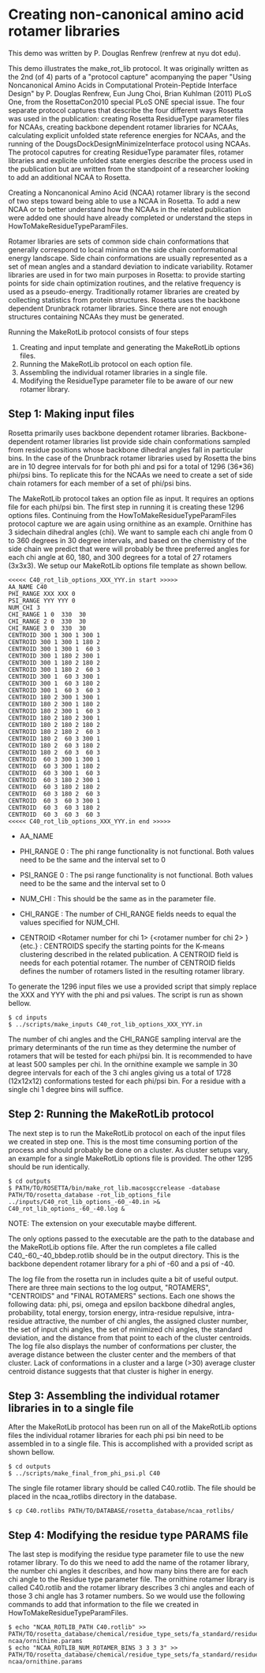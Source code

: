 Creating non-canonical amino acid rotamer libraries
===================================================

This demo was written by P. Douglas Renfrew (renfrew at nyu dot edu).

This demo illustrates the make_rot_lib protocol. It was originally written as 
the 2nd (of 4) parts of a "protocol capture" acompanying the paper "Using 
Noncanonical Amino Acids in Computational Protein-Peptide Interface Design" by 
P. Douglas Renfrew, Eun Jung Choi, Brian Kuhlman (2011) PLoS One, from the 
RosettaCon2010 special PLoS ONE special issue. The four separate protocol 
captures that describe the four different ways Rosetta was used in the 
publication: creating Rosetta ResidueType parameter files for NCAAs, creating 
backbone dependent rotamer libraries for NCAAs, calculating explicit unfolded 
state reference energies for NCAAs, and the running of the 
DougsDockDesignMinimizeInterface protocol using NCAAs. The protocol caputres 
for creating ResidueType paramater files, rotamer libraries and explicite 
unfolded state energies describe the process used in the publication but are 
written from the standpoint of a researcher looking to add an additional NCAA 
to Rosetta. 

Creating a Noncanonical Amino Acid (NCAA) rotamer library is the second of two 
steps toward being able to use a NCAA in Rosetta. To add a new NCAA or to 
better understand how the NCAAs in the related publication were added one 
should have already completed or understand the steps in 
HowToMakeResidueTypeParamFiles.

Rotamer libraries are sets of common side chain conformations that generally 
correspond to local minima on the side chain conformational energy landscape. 
Side chain conformations are usually represented as a set of mean angles and a 
standard deviation to indicate variability. Rotamer libraries are used in for 
two main purposes in Rosetta: to provide starting points for side chain 
optimization routines, and the relative frequency is used as a pseudo-energy. 
Traditionally rotamer libraries are created by collecting statistics from 
protein structures. Rosetta uses the backbone dependent Drunbrack rotamer 
libraries. Since there are not enough structures containing NCAAs they must be 
generated.

Running the MakeRotLib protocol consists of four steps

1. Creating and input template and generating the MakeRotLib options files.
2. Running the MakeRotLib protocol on each option file.
3. Assembling the individual rotamer libraries in a single file.
4. Modifying the ResidueType parameter file to be aware of our new rotamer 
   library.

Step 1: Making input files
--------------------------

Rosetta primarily uses backbone dependent rotamer libraries. Backbone-dependent 
rotamer libraries list provide side chain conformations sampled from residue 
positions whose backbone dihedral angles fall in particular bins. In the case 
of the Drunbrack rotamer libraries used by Rosetta the bins are in 10 degree 
intervals for for both phi and psi for a total of 1296 (36\*36) phi/psi bins. 
To replicate this for the NCAAs we need to create a set of side chain rotamers 
for each member of a set of phi/psi bins.

The MakeRotLib protocol takes an option file as input. It requires an options 
file for each phi/psi bin. The first step in running it is creating these 1296 
options files. Continuing from the HowToMakeResidueTypeParamFiles protocol 
capture we are again using ornithine as an example. Ornithine has 3 sidechain 
dihedral angles (chi). We want to sample each chi angle from 0 to 360 degrees 
in 30 degree intervals, and based on the chemistry of the side chain we predict 
that were will probably be three preferred angles for each chi angle at 60, 
180, and 300 degrees for a total of 27 rotamers (3x3x3). We setup our 
MakeRotLib options file template as shown bellow.

    <<<<< C40_rot_lib_options_XXX_YYY.in start >>>>>
    AA_NAME C40
    PHI_RANGE XXX XXX 0
    PSI_RANGE YYY YYY 0
    NUM_CHI 3
    CHI_RANGE 1 0  330  30
    CHI_RANGE 2 0  330  30
    CHI_RANGE 3 0  330  30
    CENTROID 300 1 300 1 300 1
    CENTROID 300 1 300 1 180 2
    CENTROID 300 1 300 1  60 3
    CENTROID 300 1 180 2 300 1
    CENTROID 300 1 180 2 180 2
    CENTROID 300 1 180 2  60 3
    CENTROID 300 1  60 3 300 1
    CENTROID 300 1  60 3 180 2
    CENTROID 300 1  60 3  60 3
    CENTROID 180 2 300 1 300 1
    CENTROID 180 2 300 1 180 2
    CENTROID 180 2 300 1  60 3
    CENTROID 180 2 180 2 300 1
    CENTROID 180 2 180 2 180 2
    CENTROID 180 2 180 2  60 3
    CENTROID 180 2  60 3 300 1
    CENTROID 180 2  60 3 180 2
    CENTROID 180 2  60 3  60 3
    CENTROID  60 3 300 1 300 1
    CENTROID  60 3 300 1 180 2
    CENTROID  60 3 300 1  60 3
    CENTROID  60 3 180 2 300 1
    CENTROID  60 3 180 2 180 2
    CENTROID  60 3 180 2  60 3
    CENTROID  60 3  60 3 300 1
    CENTROID  60 3  60 3 180 2
    CENTROID  60 3  60 3  60 3
    <<<<< C40_rot_lib_options_XXX_YYY.in end >>>>>

* AA_NAME <three letter code for the amno acid> 

* PHI_RANGE <phi value for this bin> <phi value for this bin> 0 : The phi range 
  functionality is not functional. Both values need to be the same and the 
  interval set to 0

* PSI_RANGE <psi value for this bin> <psi value for this bin> 0 : The psi range 
  functionality is not functional. Both values need to be the same and the 
  interval set to 0

* NUM_CHI <number side chain dihedral angles> : This should be the same as in 
  the parameter file.

* CHI_RANGE <chi number> <starting value> <ending value> <interval> : The 
  number of CHI_RANGE fields needs to equal the values specified for NUM_CHI.

* CENTROID <Rotamer number for chi 1> <starting value> {<rotamer number for chi 
  2> <starting value>}{etc.} : CENTROIDS specify the starting points for the 
  K-means clustering described in the related publication. A CENTROID field is 
  needs for each potential rotamer. The number of CENTROID fields defines the 
  number of rotamers listed in the resulting rotamer library.

To generate the 1296 input files we use a provided script that simply replace 
the XXX and YYY with the phi and psi values. The script is run as shown bellow.

    $ cd inputs
    $ ../scripts/make_inputs C40_rot_lib_options_XXX_YYY.in

The number of chi angles and the CHI_RANGE sampling interval are the primary 
determinants of the run time as they determine the number of rotamers that will 
be tested for each phi/psi bin. It is recommended to have at least 500 samples 
per chi. In the ornithine example we sample in 30 degree intervals for each of 
the 3 chi angles giving us a total of 1728 (12x12x12) conformations tested for 
each phi/psi bin. For a residue with a single chi 1 degree bins will suffice. 

Step 2: Running the MakeRotLib protocol
----------------------------------------

The next step is to run the MakeRotLib protocol on each of the input files we 
created in step one. This is the most time consuming portion of the process and 
should probably be done on a cluster. As cluster setups vary, an example for a 
single MakeRotLib options file is provided. The other 1295 should be run 
identically.

    $ cd outputs
    $ PATH/TO/ROSETTA/bin/make_rot_lib.macosgccrelease -database PATH/TO/rosetta_database -rot_lib_options_file ../inputs/C40_rot_lib_options_-60_-40.in >& C40_rot_lib_options_-60_-40.log &

NOTE: The extension on your executable maybe different.

The only options passed to the executable are the path to the database and the 
MakeRotLib options file. After the run completes a file called 
C40_-60_-40_bbdep.rotlib should be in the output directory. This is the 
backbone dependent rotamer library for a phi of -60 and a psi of -40.

The log file from the rosetta run in includes quite a bit of useful output. 
There are three main sections to the log output,  "ROTAMERS", "CENTROIDS" and 
"FINAL ROTAMERS" sections. Each one shows the following data: phi, psi, omega 
and epsilon backbone dihedral angles, probability, total energy, torsion 
energy, intra-residue repulsive, intra-residue attractive, the number of chi 
angles, the assigned cluster number, the set of input chi angles, the set of 
minimized chi angles, the standard deviation, and the distance from that point 
to each of the cluster centroids. The log file also displays the number of 
conformations per cluster, the average distance between the cluster center and 
the members of that cluster. Lack of conformations in a cluster and a large 
(>30) average cluster centroid distance suggests that that cluster is higher in 
energy. 

Step 3: Assembling the individual rotamer libraries in to a single file
-----------------------------------------------------------------------

After the MakeRotLib protocol has been run on all of the MakeRotLib options 
files the individual rotamer libraries for each phi psi bin need to be 
assembled in to a single file. This is accomplished with a provided script as 
shown bellow. 

    $ cd outputs
    $ ../scripts/make_final_from_phi_psi.pl C40

The single file rotamer library should be called C40.rotlib. The file should be 
placed in the ncaa_rotlibs directory in the database. 

    $ cp C40.rotlibs PATH/TO/DATABASE/rosetta_database/ncaa_rotlibs/

Step 4: Modifying the residue type PARAMS file
-----------------------------------------------

The last step is modifying the residue type parameter file to use the new 
rotamer library. To do this we need to add the name of the rotamer library, the 
number chi angles it describes, and how many bins there are for each chi angle 
to the Residue type parameter file. The ornithine rotamer library is called 
C40.rotlib and the rotamer library describes 3 chi angles and each of those 3 
chi angle has 3 rotamer numbers. So we would use the following commands to add 
that information to the file we created in HowToMakeResidueTypeParamFiles.

    $ echo "NCAA_ROTLIB_PATH C40.rotlib" >> PATH/TO/rosetta_database/chemical/residue_type_sets/fa_standard/residue_types/l-ncaa/ornithine.params
    $ echo "NCAA_ROTLIB_NUM_ROTAMER_BINS 3 3 3 3" >> PATH/TO/rosetta_database/chemical/residue_type_sets/fa_standard/residue_types/l-ncaa/ornithine.params

